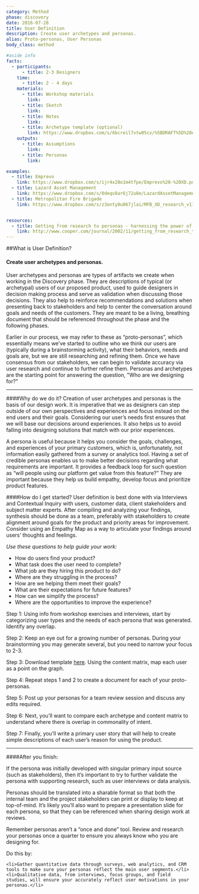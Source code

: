 ```yaml
---
category: Method
phase: discovery
date: 2016-07-28
title: User Definition
description: Create user archetypes and personas.
alias: Proto-personas, User Personas
body_class: method

#aside info
facts:
  - participants:
      - title: 2-3 Designers
    time:
      - title: 2 - 4 days
    materials:
      - title: Workshop materials
        link:
      - title: Sketch
        link:
      - title: Notes
        link:
      - title: Archetype template (optional)
        link: https://www.dropbox.com/s/6bcreil7vtw05cv/%5BDRAFT%5D%20Archetype%20Template.sketch?dl=0
    outputs:
      - title: Assumptions
        link:
      - title: Personas
        link:

examples:
  - title: Emprevo
    link: https://www.dropbox.com/s/ijr4x28o1m4tfpe/Emprevo%20-%20XD.pdf?dl=0
  - title: Lazard Asset Management
    link: https://www.dropbox.com/s/0deqv8ar6j72u8e/LazardAssetManagement_Archetypes.pdf?dl=0
  - title: Metropolitan Fire Brigade
    link: https://www.dropbox.com/s/z3onty0u067jlai/MFB_XD_research_v11_small.pdf?dl=0


resources:
  - title: Getting from research to personas - harnessing the power of data
    link: http://www.cooper.com/journal/2002/11/getting_from_research_to_perso
---
```


##What is User Definition?
<h4 class="description">Create user archetypes and personas.</h4>

User archetypes and personas are types of artifacts we create when working in the Discovery phase. They are descriptions of typical (or archetypal) users of our proposed product, used to guide designers in decision making process and serve as validation when discussing those decisions. They also help to reinforce recommendations and solutions when presenting back to stakeholders and help to center the conversation around goals and needs of the customers. They are meant to be a living, breathing document that should be referenced throughout the phase and the following phases.

Earlier in our process, we may refer to these as “proto-personas”, which essentially means we’ve started to outline who we think our users are (typically during a brainstorming activity), what their behaviors, needs and goals are, but we are still researching and refining them. Once we have consensus from our stakeholders, we can begin to validate accuracy via user research and continue to further refine them. Personas and archetypes are the starting point for answering the question, "Who are we designing for?"

<hr />

####Why do we do it?
Creation of user archetypes and personas is the basis of our design work. It is imperative that we as designers can step outside of our own perspectives and experiences and focus instead on the end users and their goals. Considering our user’s needs first ensures that we will base our decisions around experiences. It also helps us to avoid falling into designing solutions that match with our prior experiences.

A persona is useful because it helps you consider the goals, challenges, and experiences of your primary customers, which is, unfortunately, not information easily gathered from a survey or analytics tool. Having a set of credible personas enables us to make better decisions regarding what requirements are important. It provides a feedback loop for such question as “will people using our platform get value from this feature?” They are important because they help us build empathy, develop focus and prioritize product features.


####How do I get started?
User definition is best done with via Interviews and Contextual Inquiry with users, customer data, client stakeholders and subject matter experts. After compiling and analyzing your findings, synthesis should be done as a team, preferably with stakeholders to create alignment around goals for the product and priority areas for improvement. Consider using an Empathy Map as a way to articulate your findings around users’ thoughts and feelings.

*Use these questions to help guide your work:*

- How do users find your product?
- What task does the user need to complete?
- What job are they hiring this product to do?
- Where are they struggling in the process?
- How are we helping them meet their goals?
- What are their expectations for future features?
- How can we simplify the process?
- Where are the opportunities to improve the experience?


Step 1: Using info from workshop exercises and interviews, start by categorizing user types and the needs of each persona that was generated. Identify any overlap.

Step 2: Keep an eye out for a growing number of personas. During your brainstorming you may generate several, but you need to narrow your focus to 2-3.

Step 3: Download template <a href="">here</a>. Using the content matrix, map each user as a point on the graph.

Step 4: Repeat steps 1 and 2 to create a document for each of your proto-personas.

Step 5: Post up your personas for a team review session and discuss any edits required.

Step 6: Next, you’ll want to compare each archetype and content matrix to understand where there is overlap in commonality of intent.

Step 7: Finally, you’ll write a primary user story that will help to create simple descriptions of each user’s reason for using the product.

<hr />

####After you finish:

If the persona was initially developed with singular primary input source (such as stakeholders), then it’s important to try to further validate the persona with supporting research, such as user interviews or data analysis.

Personas should be translated into a sharable format so that both the internal team and the project stakeholders can print or display to keep at top-of-mind. It’s likely you’ll also want to prepare a presentation slide for each persona, so that they can be referenced when sharing design work at reviews.


Remember personas aren’t a “once and done” tool. Review and research your personas once a quarter to ensure you always know who you are designing for.

Do this by:

    <li>Gather quantitative data through surveys, web analytics, and CRM tools to make sure your personas reflect the main user segments.</li>
    <li>Qualitative data, from interviews, focus groups, and field studies, will ensure your accurately reflect user motivations in your personas.</li>

